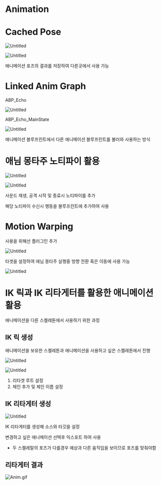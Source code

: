 # Animation

# Cached Pose

![Untitled](Animation%2033b75fdd365c44f8b93b3544d35ba53e/Untitled.png)

![Untitled](Animation%2033b75fdd365c44f8b93b3544d35ba53e/Untitled%201.png)

애니메이션 포즈의 결과를 저장하여 다른곳에서 사용 가능

# Linked Anim Graph

ABP_Echo

![Untitled](Animation%2033b75fdd365c44f8b93b3544d35ba53e/Untitled%202.png)

ABP_Echo_MainState

![Untitled](Animation%2033b75fdd365c44f8b93b3544d35ba53e/Untitled%203.png)

애니메이션 블루프린트에서 다른 애니메이션 블루프린트를 불러와 사용하는 방식

# 애님 몽타주 노티파이 활용

![Untitled](Animation%2033b75fdd365c44f8b93b3544d35ba53e/Untitled%204.png)

![Untitled](Animation%2033b75fdd365c44f8b93b3544d35ba53e/Untitled%205.png)

사운드 재생, 공격 시작 및 종료시 노티파이를 추가

해당 노티파이 수신시 행동을 블루프린트에 추가하여 사용

# Motion Warping

사용을 위해선 플러그인 추가

![Untitled](Animation%2033b75fdd365c44f8b93b3544d35ba53e/Untitled%206.png)

타겟을 설정하여 애님 몽타주 실행중 방향 전환 혹은 이동에 사용 가능

![Untitled](Animation%2033b75fdd365c44f8b93b3544d35ba53e/Untitled%207.png)

# IK 릭과 IK 리타게터를 활용한 애니메이션 활용

애니메이션을 다른 스켈레톤에서 사용하기 위한 과정

## IK 릭 생성

애니메이션을 보유한 스켈레톤과 애니메이션을 사용하고 싶은 스켈레톤에서 진행

![Untitled](Animation%2033b75fdd365c44f8b93b3544d35ba53e/Untitled%208.png)

![Untitled](Animation%2033b75fdd365c44f8b93b3544d35ba53e/Untitled%209.png)

1. 리타겟 루트 설정
2. 체인 추가 및 체인 이름 설정

## IK 리타게터 생성

![Untitled](Animation%2033b75fdd365c44f8b93b3544d35ba53e/Untitled%2010.png)

IK 리타게터를 생성해 소스와 타깃을 설정

변경하고 싶은 애니메이션 선택후 익스포트 하여 사용

- 두 스켈레탈의 포즈가 다를경우 예상과 다른 움직임을 보이므로 포즈를 맞춰야함

## 리타게터 결과

![Anim.gif](Animation%2033b75fdd365c44f8b93b3544d35ba53e/Anim.gif)
